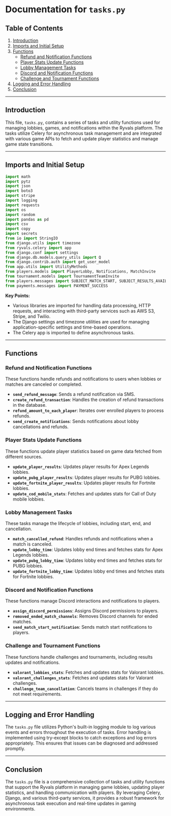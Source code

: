 # Documentation for `tasks.py`

## Table of Contents
1. [Introduction](#introduction)
2. [Imports and Initial Setup](#imports-and-initial-setup)
3. [Functions](#functions)
   - [Refund and Notification Functions](#refund-and-notification-functions)
   - [Player Stats Update Functions](#player-stats-update-functions)
   - [Lobby Management Tasks](#lobby-management-tasks)
   - [Discord and Notification Functions](#discord-and-notification-functions)
   - [Challenge and Tournament Functions](#challenge-and-tournament-functions)
4. [Logging and Error Handling](#logging-and-error-handling)
5. [Conclusion](#conclusion)

---

## Introduction

This file, `tasks.py`, contains a series of tasks and utility functions used for managing lobbies, games, and notifications within the Ryvals platform. The tasks utilize Celery for asynchronous task management and are integrated with various game APIs to fetch and update player statistics and manage game state transitions. 

---

## Imports and Initial Setup

```python
import math
import pytz
import json
import boto3
import stripe
import logging
import requests
import os
import random
import pandas as pd
import csv
import copy
import secrets
from io import StringIO
from django.utils import timezone
from ryvals.celery import app
from django.conf import settings
from django.db.models.query_utils import Q
from django.contrib.auth import get_user_model
from app.utils import UtilityMethods
from players.models import PlayerLobby, Notifications, MatchInvite
from tournament.models import TournamentTeamInvite
from players.messages import SUBJECT_MATCH_START, SUBJECT_RESULTS_AVAILABLE, MATCH_RESULTS_MSG
from payments.messages import PAYMENT_SUCCESS
```

**Key Points:**
- Various libraries are imported for handling data processing, HTTP requests, and interacting with third-party services such as AWS S3, Stripe, and Twilio.
- The Django settings and timezone utilities are used for managing application-specific settings and time-based operations.
- The Celery app is imported to define asynchronous tasks.

---

## Functions

### Refund and Notification Functions

These functions handle refunds and notifications to users when lobbies or matches are canceled or completed.

- **`send_refund_message`**: Sends a refund notification via SMS.
- **`create_refund_transaction`**: Handles the creation of refund transactions in the database.
- **`refund_amount_to_each_player`**: Iterates over enrolled players to process refunds.
- **`send_create_notifications`**: Sends notifications about lobby cancellations and refunds.

### Player Stats Update Functions

These functions update player statistics based on game data fetched from different sources.

- **`update_player_results`**: Updates player results for Apex Legends lobbies.
- **`update_pubg_player_results`**: Updates player results for PUBG lobbies.
- **`update_fortnite_player_results`**: Updates player results for Fortnite lobbies.
- **`update_cod_mobile_stats`**: Fetches and updates stats for Call of Duty mobile lobbies.

### Lobby Management Tasks

These tasks manage the lifecycle of lobbies, including start, end, and cancellation.

- **`match_cancelled_refund`**: Handles refunds and notifications when a match is canceled.
- **`update_lobby_time`**: Updates lobby end times and fetches stats for Apex Legends lobbies.
- **`update_pubg_lobby_time`**: Updates lobby end times and fetches stats for PUBG lobbies.
- **`update_fortnite_lobby_time`**: Updates lobby end times and fetches stats for Fortnite lobbies.

### Discord and Notification Functions

These functions manage Discord interactions and notifications to players.

- **`assign_discord_permissions`**: Assigns Discord permissions to players.
- **`removed_ended_match_channels`**: Removes Discord channels for ended matches.
- **`send_match_start_notification`**: Sends match start notifications to players.

### Challenge and Tournament Functions

These functions handle challenges and tournaments, including results updates and notifications.

- **`valorant_lobbies_stats`**: Fetches and updates stats for Valorant lobbies.
- **`valorant_challenges_stats`**: Fetches and updates stats for Valorant challenges.
- **`challenge_team_cancellation`**: Cancels teams in challenges if they do not meet requirements.

---

## Logging and Error Handling

The `tasks.py` file utilizes Python's built-in logging module to log various events and errors throughout the execution of tasks. Error handling is implemented using try-except blocks to catch exceptions and log errors appropriately. This ensures that issues can be diagnosed and addressed promptly.

---

## Conclusion

The `tasks.py` file is a comprehensive collection of tasks and utility functions that support the Ryvals platform in managing game lobbies, updating player statistics, and handling communication with players. By leveraging Celery, Django, and various third-party services, it provides a robust framework for asynchronous task execution and real-time updates in gaming environments.
